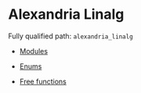 # Alexandria Linalg

Fully qualified path: `alexandria_linalg`

- [Modules](./modules.md)

- [Enums](./enums.md)

- [Free functions](./free_functions.md)
